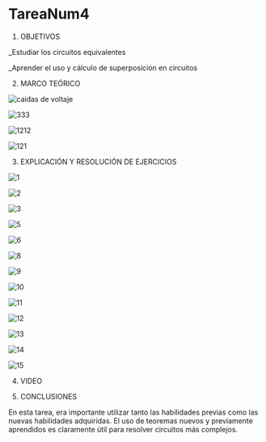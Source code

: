 # TareaNum4
1. OBJETIVOS

_Estudiar los circuitos equivalentes

_Aprender el uso y cálculo de superposición en circuitos

2. MARCO TEÓRICO

![caidas de voltaje](https://user-images.githubusercontent.com/116781843/210178614-04be3aae-0dd8-4d58-9a39-3f3ba2bf4c9c.png)

![333](https://user-images.githubusercontent.com/116781843/210178642-f1cbf115-0778-4122-b33a-9716dc7aef22.png)

![1212](https://user-images.githubusercontent.com/116781843/210178643-0ce104df-e490-425c-a285-21ba2c410682.png)

![121](https://user-images.githubusercontent.com/116781843/210178645-95df1fbb-dd0a-43b8-b7f8-5776bf514d96.png)

3. EXPLICACIÓN Y RESOLUCIÓN DE EJERCICIOS 

![1](https://user-images.githubusercontent.com/116781843/210178702-6709abea-f34a-415f-993b-a55d9ed241a2.png)

![2](https://user-images.githubusercontent.com/116781843/210178705-448232d7-977e-4f19-9777-40cdaaf6c009.png)

![3](https://user-images.githubusercontent.com/116781843/210178707-5e557b1a-8918-4f9a-8107-46ee5914b3de.png)

![5](https://user-images.githubusercontent.com/116781843/210178708-6721acf9-68f1-47e2-88f2-d8558c7f36b8.png)

![6](https://user-images.githubusercontent.com/116781843/210178709-9a1095c2-6f3f-4812-aec8-c0791ce123e8.png)

![8](https://user-images.githubusercontent.com/116781843/210178727-517a7325-0023-4b61-bcc1-012f16a70aa5.png)

![9](https://user-images.githubusercontent.com/116781843/210178728-fd5b9395-e84a-4b20-a204-aad20aca08e1.png)

![10](https://user-images.githubusercontent.com/116781843/210178731-4cbcf6dd-a8d4-4101-8cba-e4f9d5b0448f.png)

![11](https://user-images.githubusercontent.com/116781843/210178734-fefa620b-4e28-48cc-a83a-cc90346d898f.png)

![12](https://user-images.githubusercontent.com/116781843/210178736-29b92acf-e6a7-4c44-af24-79dd549e4295.png)

![13](https://user-images.githubusercontent.com/116781843/210178747-f6fcf9b6-2e8d-4bbb-9619-56f9c561a565.png)

![14](https://user-images.githubusercontent.com/116781843/210178749-4364b692-56fb-4af2-ae5f-b19076d4e458.png)

![15](https://user-images.githubusercontent.com/116781843/210178750-5e2787fb-06ff-4a74-9182-05e620dc1a90.png)

4. VIDEO

5. CONCLUSIONES

En esta tarea, era importante utilizar tanto las habilidades previas como las nuevas habilidades adquiridas. El uso de teoremas nuevos y previamente aprendidos es claramente útil para resolver circuitos más complejos.
